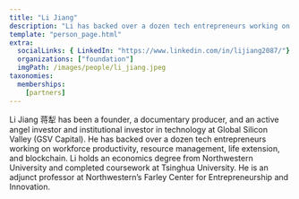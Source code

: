 ```yaml
---
title: "Li Jiang"
description: "Li has backed over a dozen tech entrepreneurs working on workforce productivity, resource management, life extension, and blockchain."
template: "person_page.html"
extra:
  socialLinks: { LinkedIn: "https://www.linkedin.com/in/lijiang2087/"}
  organizations: ["foundation"]
  imgPath: /images/people/li_jiang.jpeg
taxonomies:
  memberships:
    [partners]
---
```


Li Jiang 蒋犁 has been a founder, a documentary producer, and an active angel investor and institutional investor in technology at Global Silicon Valley (GSV Capital). He has backed over a dozen tech entrepreneurs working on workforce productivity, resource management, life extension, and blockchain. Li holds an economics degree from Northwestern University and completed coursework at Tsinghua University. He is an adjunct professor at Northwestern’s Farley Center for Entrepreneurship and Innovation.